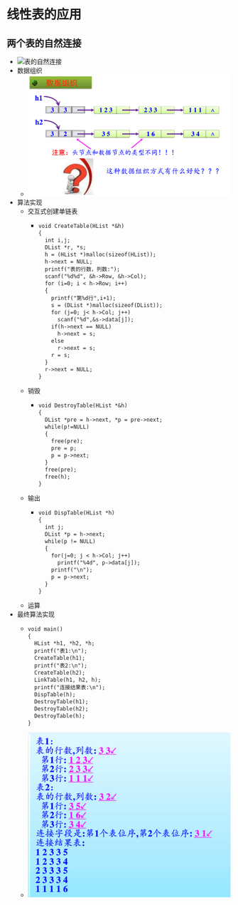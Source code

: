 # 线性表的应用
## 两个表的自然连接
- ![表的自然连接](https://github.com/DengyuanCheung/dataStructure/blob/master/ebook/chapter3/section3-1.jpg?raw=true)
- 数据组织
  - ![数据组织](section3-2.png)
- 算法实现
  - 交互式创建单链表
    - ```
      void CreateTable(HList *&h)
      {
        int i,j;
        DList *r, *s;
        h = (HList *)malloc(sizeof(HList));
        h->next = NULL;
        printf("表的行数，列数:");
        scanf("%d%d", &h->Row, &h->Col);
        for (i=0; i < h->Row; i++)
        {
          printf("第%d行",i+1);
          s = (DList *)malloc(sizeof(DList));
          for (j=0; j< h->Col; j++)
            scanf("%d",&s->data[j]);
          if(h->next == NULL)
            h->next = s;
          else
            r->next = s;
          r = s;
        }
        r->next = NULL;
      }
      ```
  - 销毁
    - ```
      void DestroyTable(HList *&h)
      {
        DList *pre = h->next, *p = pre->next;
        while(p!=NULL)
        {
          free(pre);
          pre = p;
          p = p->next;
        }
        free(pre);
        free(h);
      }
      ```
  - 输出
    - ```
      void DispTable(HList *h)
      {
        int j;
        DList *p = h->next;
        while(p != NULL)
        {
          for(j=0; j < h->Col; j++)
            printf("%4d", p->data[j]);
          printf("\n");
          p = p->next;
        }
      }
      ```
  - 运算
- 最终算法实现
  - ```
    void main()
    {
      HList *h1, *h2, *h;
      printf("表1:\n");
      CreateTable(h1);
      printf("表2:\n");
      CreateTable(h2);
      LinkTable(h1, h2, h);
      printf("连接结果表:\n");
      DispTable(h);
      DestroyTable(h1);
      DestroyTable(h2);
      DestroyTable(h);
    }
    ```
  - ![运行结果](section3-5.png)